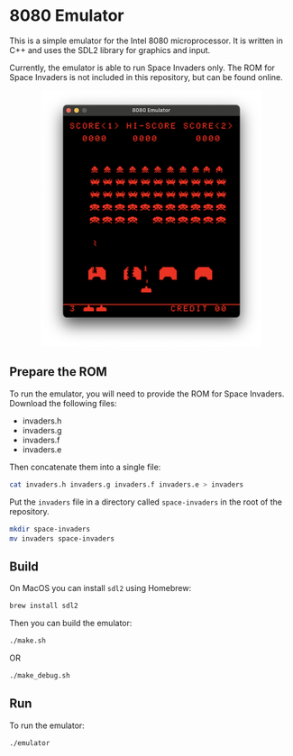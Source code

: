 # 8080 Emulator

This is a simple emulator for the Intel 8080 microprocessor. It is written in C++ and uses the SDL2 library for graphics and input.

Currently, the emulator is able to run Space Invaders only. The ROM for Space Invaders is not included in this repository, but can be found online.

<center>
<img src="screenshot.png" alt="Screenshot" />
</center>

## Prepare the ROM

To run the emulator, you will need to provide the ROM for Space Invaders. Download the following files:

- invaders.h
- invaders.g
- invaders.f
- invaders.e

Then concatenate them into a single file:

```bash
cat invaders.h invaders.g invaders.f invaders.e > invaders
```

Put the `invaders` file in a directory called `space-invaders` in the root of the repository.

```bash
mkdir space-invaders
mv invaders space-invaders
```

## Build

On MacOS you can install `sdl2` using Homebrew:

```bash
brew install sdl2
```

Then you can build the emulator:

```bash
./make.sh
```

OR

```bash
./make_debug.sh
```

## Run

To run the emulator:

```bash
./emulator
```

